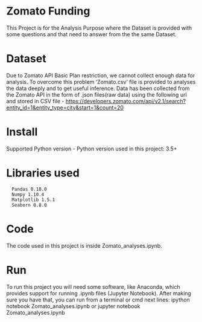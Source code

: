 # Zomato Funding
This Project is for the Analysis Purpose where the Dataset is provided with some questions and that need to answer from the
the same Dataset.

# Dataset
Due to Zomato API Basic Plan restriction, we cannot collect enough data for analysis. To overcome this problem ‘Zomato.csv’ file is provided to analyses the data deeply and to get useful inference.
Data has been collected from the Zomato API in the form of .json files(raw data) using the following url and stored in CSV file -
https://developers.zomato.com/api/v2.1/search?entity_id=1&entity_type=city&start=1&count=20


# Install
Supported Python version
     - Python version used in this project: 3.5+

# Libraries used
      Pandas 0.18.0
      Numpy 1.10.4
      Matplotlib 1.5.1
      Seaborn 0.8.0

# Code
The code used in this project is inside Zomato_analyses.ipynb.

# Run
To run this project you will need some software, like Anaconda, which provides support for running .ipynb files (Jupyter Notebook).
After making sure you have that, you can run from a terminal or cmd next lines:
ipython notebook Zomato_analyses.ipynb or jupyter notebook Zomato_analyses.ipynb
